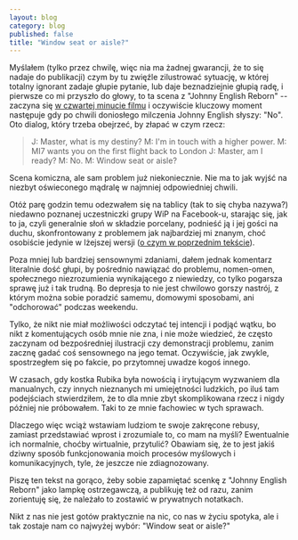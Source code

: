 ```yaml
---
layout: blog
category: blog
published: false
title: "Window seat or aisle?"
---
```


Myślałem (tylko przez chwilę, więc nia ma żadnej gwarancji, że to się nadaje do publikacji) czym by tu zwięźle zilustrować sytuację, w której totalny ignorant zadaje głupie pytanie, lub daje beznadziejnie głupią radę, i pierwsze co mi przyszło do głowy, to ta scena z "Johnny English Reborn" -- zaczyna się [w czwartej minucie filmu](https://www.youtube.com/watch?v=k1Ie7lBJWPo) i oczywiście kluczowy moment następuje gdy po chwili doniosłego milczenia Johnny English słyszy: "No". Oto dialog, który trzeba obejrzeć, by złapać w czym rzecz:

> J: Master, what is my destiny?
> M: I'm in touch with a higher power.
> M: MI7 wants you on the first flight back to London
> J: Master, am I ready?
> M: No.
> M: Window seat or aisle?

Scena komiczna, ale sam problem już niekoniecznie. Nie ma to jak wyjść na niezbyt oświeconego mądralę w najmniej odpowiedniej chwili.

Otóż parę godzin temu odezwałem się na tablicy (tak to się chyba nazywa?) niedawno poznanej uczestniczki grupy WiP na Facebook-u, starając się, jak to ja, czyli generalnie słoń w składzie porcelany, podnieść ją i jej gości na duchu, skonfrontowany z problemem jak najbardziej mi znanym, choć osobiście jedynie w lżejszej wersji ([o czym w poprzednim tekście](http://mem.tkm.cc/blog/2015/02/23/1-cm-n-p-m/)).

Poza mniej lub bardziej sensownymi zdaniami, dałem jednak komentarz literalnie dość głupi, by pośrednio nawiązać do problemu, nomen-omen, społecznego niezrozumienia wynikającego z niewiedzy, co tylko pogarsza sprawę już i tak trudną. Bo depresja to nie jest chwilowo gorszy nastrój, z którym można sobie poradzić samemu, domowymi sposobami, ani "odchorować" podczas weekendu.

Tylko, że nikt nie miał możliwości odczytać tej intencji i podjąć wątku, bo nikt z komentujących osób mnie nie zna, i nie może wiedzieć, że często zaczynam od bezpośredniej ilustracji czy demonstracji problemu, zanim zacznę gadać coś sensownego na jego temat. Oczywiście, jak zwykle, spostrzegłem się po fakcie, po przytomnej uwadze kogoś innego.

W czasach, gdy kostka Rubika była nowością i irytującym wyzwaniem dla manualnych, czy innych nieznanych mi umiejętności ludzkich, po iluś tam podejściach stwierdziłem, że to dla mnie zbyt skomplikowana rzecz i nigdy później nie próbowałem. Taki to ze mnie fachowiec w tych sprawach.

Dlaczego więc wciąż wstawiam ludziom te swoje zakręcone rebusy, zamiast przedstawiać wprost i zrozumiale to, co mam na myśli? Ewentualnie ich normalnie, choćby wirtualnie, przytulić? Obawiam się, że to jest jakiś dziwny sposób funkcjonowania moich procesów myślowych i komunikacyjnych, tyle, że jeszcze nie zdiagnozowany.

Piszę ten tekst na gorąco, żeby sobie zapamiętać scenkę z "Johnny English Reborn" jako lampkę ostrzegawczą, a publikuję też od razu, zanim zorientuję się, że należało to zostawić w prywatnych notatkach.

Nikt z nas nie jest gotów praktycznie na nic, co nas w życiu spotyka, ale i tak zostaje nam co najwyżej wybór: "Window seat or aisle?"
